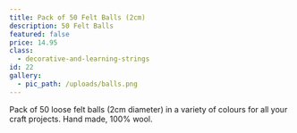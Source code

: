 ```yaml
---
title: Pack of 50 Felt Balls (2cm)
description: 50 Felt Balls
featured: false
price: 14.95
class:
  - decorative-and-learning-strings
id: 22
gallery:
  - pic_path: /uploads/balls.png
---
```



Pack of 50 loose felt balls (2cm diameter) in a variety of colours for all your craft projects. Hand made, 100% wool.
